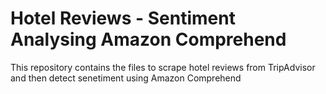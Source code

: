 # Hotel Reviews - Sentiment Analysing Amazon Comprehend

This repository contains the files to scrape hotel reviews from TripAdvisor and then detect senetiment using Amazon Comprehend
